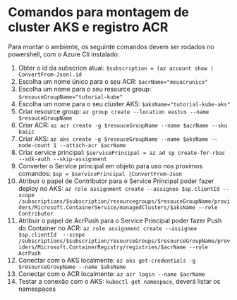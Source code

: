 Comandos para montagem de cluster AKS e registro ACR
====================================================

Para montar o ambiente, os seguinte comandos devem ser rodados no powershell, com o Azure Cli instalado:

1. Obter o id da subscrion atual: ```$subscription = (az account show | ConvertFrom-Json).id```
2. Escolha um nome único para o seu ACR: ```$acrName="meuacrunico"```
3. Escolha um nome para o seu resource group: ```$resouceGroupName="tutorial-kube"```
4. Escolha um nome para o seu cluster AKS: ```$aksName="tutorial-kube-aks"```
5. Criar resource group: ```az group create --location eastus --name $resouceGroupName```
6. Criar ACR: ```az acr create -g $resouceGroupName --name $acrName --sku basic```
7. Criar AKS: ```az aks create -g $resouceGroupName --name $aksName --node-count 1 --attach-acr $acrName```
8. Criar service principal: ```$servicePrincipal = az ad sp create-for-rbac --sdk-auth --skip-assignment```
9. Converter o Service principal em objeto para uso nos proximos comandos: ```$sp = $servicePrincipal |ConvertFrom-Json```
10. Atribuir o papel de Contributor para o Service Principal poder fazer deploy no AKS: ```az role assignment create --assignee $sp.clientId --scope /subscriptions/$subscription/resourcegroups/$resouceGroupName/providers/Microsoft.ContainerService/managedClusters/$aksName --role Contributor```
11. Atribuir o papel de AcrPush para o Service Principal poder fazer Push do Container no ACR:  ```az role assignment create --assignee $sp.clientId  --scope /subscriptions/$subscription/resourceGroups/$resourceGroupName/providers/Microsoft.ContainerRegistry/registries/$acrName --role AcrPush```
12. Conectar com o AKS localmente: ```az aks get-credentials -g $resourceGroupName --name $aksName```
13. Conectar com o ACR localmente: ```az acr login --name $acrName```
14. Testar a conexão com o AKS: ```kubectl get namespace```, deverá listar os namespaces
